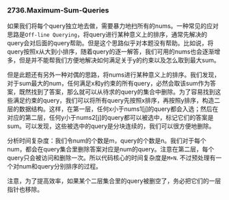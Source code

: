 ### 2736.Maximum-Sum-Queries

如果我们将每个query独立地去做，需要暴力地扫所有的nums。一种常见的应对思路是`Off-line Querying`，将query进行某种意义上的排序，通常先解决的query会对后面的query帮助。但是这个思路似乎对本题没有帮助。比如说，将query按照x从大到小排序，随着query的逐一解答，我们可用的nums也会逐渐增多，但是并不能帮我们方便地解决如何满足关于y的约束以及怎么取到最大sum。

但是此题还有另外一种对偶的思路，将nums进行某种意义上的排序。我们发现，对于sum最大的num，任何满足x和y约束的所有query，必然会取该sum作为答案，既然找到了答案，那么就可以从待求的query的集合中删除。为了容易找到这些满足约束的query，我们可以将所有query先按照x排序，再按照y排序，构造二层的数据结构。这样，在第一层，任何x小于nums1[j]的query都会入选；然后在对应的第二层，任何y小于nums2[j]的query都可以被选中，标记它们的答案是sum。可以发现，这些被选中的query是分块连续的，我们可以很方便地删除。

分析时间复杂度：我们令num的个数是m，query的个数是n。我们对于每个num，都会在query集合里删除答案对应是num的query。注意在第二层，每个query只会被访问和删除一次。所以代码核心的时间复杂度是`M+N`. 不过预处理有一个对num和query分别排序的过程。

注意，为了提高效率，如果某个二层集合里的query被删空了，务必把它们的一层指针也移除。

